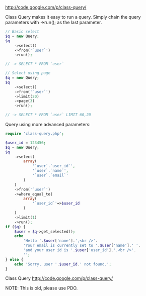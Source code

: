 http://code.google.com/p/class-query/

Class Query makes it easy to run a query.
Simply chain the query parameters with ->run(); as the last parameter.

```php
// Basic select
$q = new Query;
$q
	->select()
	->from('`user`')
	->run();

// -> SELECT * FROM `user`
```

```php
// Select using page
$q = new Query;
$q
	->select()
	->from('`user`')
	->limit(20)
	->page(3)
	->run();

// -> SELECT * FROM `user` LIMIT 60,20
```
Query using more advanced parameters:
```php
require 'class-query.php';

$user_id = 123456;
$q = new Query;
$q
	->select(
		array(
			'`user`.`user_id`',
			'`user`.`name`',
			'`user`.`email`'
		)
	)
	->from('`user`')
	->where_equal_to(
		array(
			'`user_id`'=>$user_id
		)
	)
	->limit(1)
	->run();
if ($q) {
	$user = $q->get_selected();
	echo
		'Hello '.$user['name'].',<br />'.
		'Your email is currently set to '.$user['name'].' '.
		'and your user id is '.$user['user_id'].'.<br />'.
		'';
} else {
	echo 'Sorry, user '.$user_id.' not found.';
}
```

Class Query
http://code.google.com/p/class-query/

NOTE: This is old, please use PDO.